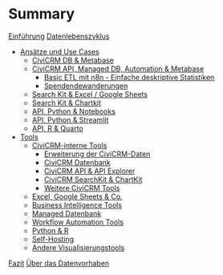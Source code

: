 # Summary


[Einführung](./0-einfuehrung.md)
[Datenlebenszyklus](./1-datenlebenszyklus.md)
- [Ansätze und Use Cases](./2-use_cases/0-index.md)
    - [CiviCRM DB & Metabase](./2-use_cases/1-civicrmdb_metabase.md)
    - [CiviCRM API, Managed DB, Automation & Metabase](./2-use_cases/2-api_db_wf_mtbs/0-index.md)
        - [Basic ETL mit n8n - Einfache deskriptive Statistiken](./2-use_cases/2-api_db_wf_mtbs/1-etl-n8n.md)
        - [Spendendewanderungen](./2-use_cases/2-api_db_wf_mtbs/2-spenderinnen_wanderungen.md)
    - [Search Kit & Excel / Google Sheets](./2-use_cases/3-searchkit-tabellenkalkulation.md)
    - [Search Kit & Chartkit](./2-use_cases/4-searchkit-chartkit.md)
    - [API, Python & Notebooks]()
    - [API, Python & Streamlit]()
    - [API, R & Quarto]()
- [Tools](./3-tools/0-index.md)
    - [CiviCRM-interne Tools](./3-tools/1-civicrm_intern/0-index.md)
        - [Erweiterung der CiviCRM-Daten](./3-tools/1-civicrm_intern/1-erweiterung-daten.md)
        - [CiviCRM Datenbank](./3-tools/1-civicrm_intern/2-civicrm-datenbank.md)
        - [CiviCRM API & API Explorer](./3-tools/1-civicrm_intern/3-civicrm-api.md)
        - [CiviCRM SearchKit & ChartKit](./3-tools/1-civicrm_intern/4-civicrm-searchkit-chartkit.md)
        - [Weitere CiviCRM Tools](./3-tools/1-civicrm_intern/5-civicrm-weitere-tools.md)
    - [Excel, Google Sheets & Co.](./3-tools/2-tabellenkalkulation.md)
    - [Business Intelligence Tools](./3-tools/3-bi-tools.md)
    - [Managed Datenbank](./3-tools/4-managed-datenbank.md)
    - [Workflow Automation Tools](./3-tools/5-workflow-tools.md)
    - [Python & R](./3-tools/6-python-und-r.md)
    - [Self-Hosting](./3-tools/7-self-hosting.md)
    - [Andere Visualisierungstools]()

[Fazit](./2-fazit.md)
[Über das Datenvorhaben](./3-ueber.md)